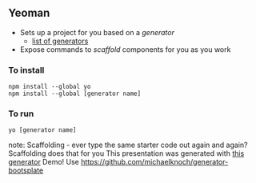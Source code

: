 ##  Yeoman

* Sets up a project for you based on a *generator*
  * [list of generators](http://yeoman.io/generators)
* Expose commands to *scaffold* components for you as you work

### To install
```shell
npm install --global yo
npm install --global [generator name]
```

### To run
```shell
yo [generator name]
```

note:
  Scaffolding - ever type the same starter code out again and again? Scaffolding does that for you
  This presentation was generated with [this generator](https://github.com/slara/generator-reveal)
  Demo! Use https://github.com/michaelknoch/generator-bootsplate